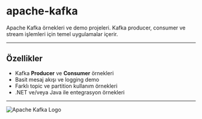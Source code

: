 # apache-kafka
Apache Kafka örnekleri ve demo projeleri. Kafka producer, consumer ve stream işlemleri için temel uygulamalar içerir.

---

## Özellikler

- Kafka **Producer** ve **Consumer** örnekleri
- Basit mesaj akışı ve logging demo
- Farklı topic ve partition kullanım örnekleri
- .NET ve/veya Java ile entegrasyon örnekleri

---
![Apache Kafka Logo](https://encrypted-tbn0.gstatic.com/images?q=tbn:ANd9GcTDCsnH-LecjXUO0ujaEgMSALxOVGEf_7KSZA&s)
